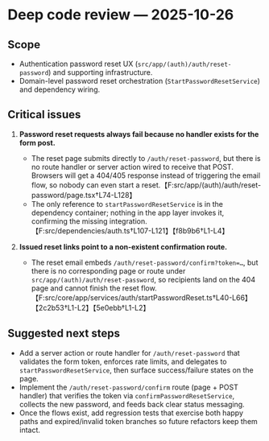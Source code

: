 # Deep code review — 2025-10-26

## Scope
- Authentication password reset UX (`src/app/(auth)/auth/reset-password`) and supporting infrastructure.
- Domain-level password reset orchestration (`StartPasswordResetService`) and dependency wiring.

## Critical issues

1. **Password reset requests always fail because no handler exists for the form post.**
   - The reset page submits directly to `/auth/reset-password`, but there is no route handler or server action wired to receive that POST. Browsers will get a 404/405 response instead of triggering the email flow, so nobody can even start a reset.【F:src/app/(auth)/auth/reset-password/page.tsx†L74-L128】
   - The only reference to `startPasswordResetService` is in the dependency container; nothing in the app layer invokes it, confirming the missing integration.【F:src/dependencies/auth.ts†L107-L121】【f8b9b6†L1-L4】

2. **Issued reset links point to a non-existent confirmation route.**
   - The reset email embeds `/auth/reset-password/confirm?token=…`, but there is no corresponding page or route under `src/app/(auth)/auth/reset-password`, so recipients land on the 404 page and cannot finish the reset flow.【F:src/core/app/services/auth/startPasswordReset.ts†L40-L66】【2c2b53†L1-L2】【5e0ebb†L1-L2】

## Suggested next steps
- Add a server action or route handler for `/auth/reset-password` that validates the form token, enforces rate limits, and delegates to `startPasswordResetService`, then surface success/failure states on the page.
- Implement the `/auth/reset-password/confirm` route (page + POST handler) that verifies the token via `confirmPasswordResetService`, collects the new password, and feeds back clear status messaging.
- Once the flows exist, add regression tests that exercise both happy paths and expired/invalid token branches so future refactors keep them intact.
